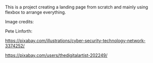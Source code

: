 This is a project creating a landing page from scratch and mainly using flexbox to arrange everything.


Image credits:

Pete Linforth:

https://pixabay.com/illustrations/cyber-security-technology-network-3374252/

https://pixabay.com/users/thedigitalartist-202249/